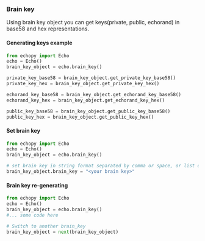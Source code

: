 ### Brain key
Using brain key object you can get keys(private, public, echorand) in base58 and hex representations.

#### Generating keys example

```python
from echopy import Echo
echo = Echo()
brain_key_object = echo.brain_key()

private_key_base58 = brain_key_object.get_private_key_base58()
private_key_hex = brain_key_object.get_private_key_hex()

echorand_key_base58 = brain_key_object.get_echorand_key_base58()
echorand_key_hex = brain_key_object.get_echorand_key_hex()

public_key_base58 = brain_key_object.get_public_key_base58()
public_key_hex = brain_key_object.get_public_key_hex()
```

#### Set brain key

```python
from echopy import Echo
echo = Echo()
brain_key_object = echo.brain_key()

# set brain key in string format separated by comma or space, or list of string 
brain_key_object.brain_key = "<your brain key>"
```

#### Brain key re-generating

```python
from echopy import Echo
echo = Echo()
brain_key_object = echo.brain_key()
#... some code here

# Switch to another brain_key
brain_key_object = next(brain_key_object)
```